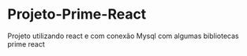 # Projeto-Prime-React


Projeto utilizando react e com conexão Mysql com algumas bibliotecas prime react

